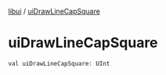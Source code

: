 [libui](README.md) / [uiDrawLineCapSquare](ui-draw-line-cap-square.md)

# uiDrawLineCapSquare

`val uiDrawLineCapSquare: UInt`